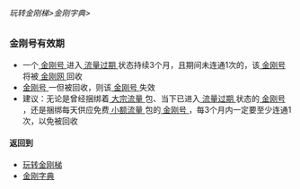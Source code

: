 ###### 玩转金刚梯>金刚字典>
### 金刚号有效期

- 一个[ 金刚号 ](https://github.com/a2zitpro/web/blob/master/LadderFree/kkDictionary/KKID.md)进入[ 流量过期 ](https://github.com/a2zitpro/web/blob/master/LadderFree/kkDictionary/KKDataTrafficExpired.md)状态持续3个月，且期间未连通1次的，该[ 金刚号 ](https://github.com/a2zitpro/web/blob/master/LadderFree/kkDictionary/KKID.md)将被[ 金刚网 ](https://github.com/a2zitpro/web/blob/master/LadderFree/kkDictionary/KKSiteZh.md)回收
- [ 金刚号 ](https://github.com/a2zitpro/web/blob/master/LadderFree/kkDictionary/KKID.md)一但被回收，则该[ 金刚号 ](https://github.com/a2zitpro/web/blob/master/LadderFree/kkDictionary/KKID.md)失效
- 建议：无论是曾经捆绑着[ 大宗流量 ](https://github.com/a2zitpro/web/blob/master/LadderFree/kkDictionary/KKDataTrafficBulk.md)包、当下已进入[ 流量过期 ](https://github.com/a2zitpro/web/blob/master/LadderFree/kkDictionary/KKDataTrafficExpired.md)状态的[ 金刚号 ](https://github.com/a2zitpro/web/blob/master/LadderFree/kkDictionary/KKID.md)，还是捆绑每天供应免费[ 小额流量 ](https://github.com/a2zitpro/web/blob/master/LadderFree/kkDictionary/KKDataTrafficSmallAmount.md)包的[ 金刚号 ](https://github.com/a2zitpro/web/blob/master/LadderFree/kkDictionary/KKID.md)，每3个月内一定要至少连通1次，以免被回收


#### 返回到
- [玩转金刚梯](https://github.com/a2zitpro/web/blob/master/LadderFree/A.md)
- [金刚字典](https://github.com/a2zitpro/web/blob/master/LadderFree/kkDictionary/KKDictionary.md)


